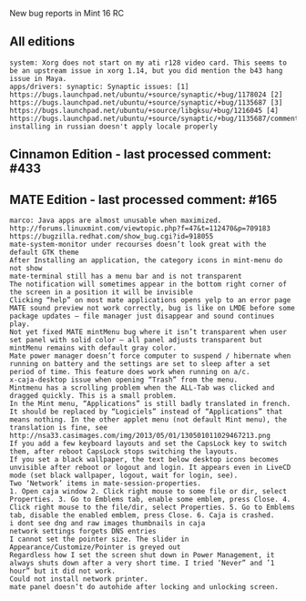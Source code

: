 New bug reports in Mint 16 RC

All editions
-------------	
	system:	Xorg does not start on my ati r128 video card. This seems to be an upstream issue in xorg 1.14, but you did mention the b43 hang issue in Maya.	 	
	apps/drivers: synaptic: Synaptic issues: [1] https://bugs.launchpad.net/ubuntu/+source/synaptic/+bug/1178024 [2] https://bugs.launchpad.net/ubuntu/+source/synaptic/+bug/1135687 [3] https://bugs.launchpad.net/ubuntu/+source/libgksu/+bug/1216045 [4] https://bugs.launchpad.net/ubuntu/+source/synaptic/+bug/1135687/comments/6					
	installing in russian doesn't apply locale properly

Cinnamon Edition - last processed comment: #433
----------------				
	

MATE Edition - last processed comment: #165
------------
	marco: Java apps are almost unusable when maximized. http://forums.linuxmint.com/viewtopic.php?f=47&t=112470&p=709183 https://bugzilla.redhat.com/show_bug.cgi?id=918055	
	mate-system-monitor under recourses doesn’t look great with the default GTK theme
	After Installing an application, the category icons in mint-menu do not show
	mate-terminal still has a menu bar and is not transparent
	The notification will sometimes appear in the bottom right corner of the screen in a position it will be invisible
	Clicking “help” on most mate applications opens yelp to an error page
	MATE sound preview not work correctly, bug is like on LMDE before some package updates – file manager just disappear and sound continues play.
	Not yet fixed MATE mintMenu bug where it isn’t transparent when user set panel with solid color – all panel adjusts transparent but mintMenu remains with default gray color.
	Mate power manager doesn’t force computer to suspend / hibernate when running on battery and the settings are set to sleep after a set period of time. This feature does work when running on a/c.
	x-caja-desktop issue when opening “Trash” from the menu.
	Mintmenu has a scrolling problem when the ALL-Tab was clicked and dragged quickly. This is a small problem.
	In the Mint menu, “Applications” is still badly translated in french. It should be replaced by “Logiciels” instead of “Applications” that means nothing. In the other applet menu (not default Mint menu), the translation is fine, see http://nsa33.casimages.com/img/2013/05/01/130501011029467213.png
	If you add a few keyboard layouts and set the CapsLock key to switch them, after reboot CapsLock stops switching the layouts.
	If you set a black wallpaper, the text below desktop icons becomes unvisible after reboot or logout and login. It appears even in LiveCD mode (set black wallpaper, logout, wait for login, see).
	Two ‘Network’ items in mate-session-properties.
	1. Open caja window 2. Click right mouse to some file or dir, select Properties. 3. Go to Emblems tab, enable some emblem, press Close. 4. Click right mouse to the file/dir, select Properties. 5. Go to Emblems tab, disable the enabled emblem, press Close. 6. Caja is crashed.
	i dont see dng and raw images thumbnails in caja
	network settings forgets DNS entries	
	I cannot set the pointer size. The slider in Appearance/Customize/Pointer is greyed out
	Regardless how I set the screen shut down in Power Management, it always shuts down after a very short time. I tried ‘Never” and ’1 hour” but it did not work.
	Could not install network printer.
	mate panel doesn’t do autohide after locking and unlocking screen.